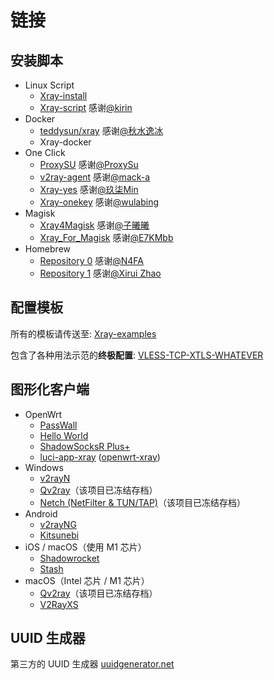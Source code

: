 # 链接

## 安装脚本

- Linux Script
  - [Xray-install](https://github.com/XTLS/Xray-install)
  - [Xray-script](https://github.com/kirin10000/Xray-script) 感谢[@kirin](https://github.com/kirin10000)
- Docker
  - [teddysun/xray](https://hub.docker.com/r/teddysun/xray) 感谢[@秋水逸冰](https://hub.docker.com/u/teddysun)
  - Xray-docker <Badge text="WIP" type="warning"/>
- One Click
  - [ProxySU](https://github.com/proxysu/ProxySU) 感谢[@ProxySu](https://github.com/proxysu)
  - [v2ray-agent](https://github.com/mack-a/v2ray-agent) 感谢[@mack-a](https://github.com/mack-a)
  - [Xray-yes](https://github.com/jiuqi9997/Xray-yes) 感谢[@玖柒Min](https://github.com/jiuqi9997)
  - [Xray-onekey](https://github.com/wulabing/Xray_onekey) 感谢[@wulabing](https://github.com/wulabing)
- Magisk
  - [Xray4Magisk](https://github.com/CerteKim/Xray4Magisk) 感谢[@子曦曦](https://github.com/CerteKim)
  - [Xray_For_Magisk](https://github.com/E7KMbb/Xray_For_Magisk) 感谢[@E7KMbb](https://github.com/E7KMbb)
- Homebrew
  - [Repository 0](https://github.com/N4FA/homebrew-xray) 感谢[@N4FA](https://github.com/N4FA)
  - [Repository 1](https://github.com/xiruizhao/homebrew-xray) 感谢[@Xirui Zhao](https://github.com/xiruizhao)

## 配置模板

所有的模板请传送至: [Xray-examples](https://github.com/XTLS/Xray-examples)

包含了各种用法示范的**终极配置**: [VLESS-TCP-XTLS-WHATEVER](https://github.com/XTLS/Xray-examples/tree/main/VLESS-TCP-XTLS-WHATEVER)

## 图形化客户端

- OpenWrt
  - [PassWall](https://github.com/xiaorouji/openwrt-passwall)
  - [Hello World](https://github.com/jerrykuku/luci-app-vssr)
  - [ShadowSocksR Plus+](https://github.com/fw876/helloworld)
  - [luci-app-xray](https://github.com/yichya/luci-app-xray) ([openwrt-xray](https://github.com/yichya/openwrt-xray))
- Windows
  - [v2rayN](https://github.com/2dust/v2rayN)
  - [Qv2ray](https://github.com/Qv2ray/Qv2ray)（该项目已冻结存档）
  - [Netch (NetFilter & TUN/TAP)](https://github.com/NetchX/Netch)（该项目已冻结存档）
- Android
  - [v2rayNG](https://github.com/2dust/v2rayNG)
  - [Kitsunebi](https://github.com/rurirei/Kitsunebi/tree/release_xtls)
- iOS / macOS（使用 M1 芯片）
  - [Shadowrocket](https://apps.apple.com/app/shadowrocket/id932747118)
  - [Stash](https://apps.apple.com/app/stash/id1596063349)
- macOS（Intel 芯片 / M1 芯片）
  - [Qv2ray](https://github.com/Qv2ray/Qv2ray)（该项目已冻结存档）
  - [V2RayXS](https://github.com/tzmax/V2RayXS)

## UUID 生成器

第三方的 UUID 生成器 [uuidgenerator.net](https://www.uuidgenerator.net)

